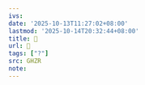 ```yaml
---
ivs:
date: '2025-10-13T11:27:02+08:00'
lastmod: '2025-10-14T20:32:44+08:00'
title: 󰕅
url: 󰕅
tags: ["?"]
src: GHZR
note:
---
```


